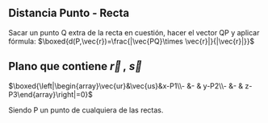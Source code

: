 
## Distancia Punto - Recta

Sacar un punto Q extra de la recta en cuestión, hacer el vector QP y aplicar fórmula: $\boxed{d(P,\vec{r})=\frac{|\vec{PQ}\times \vec{r}|}{|\vec{r}|}}$

## Plano que contiene $\vec{r}\, ,\; \vec{s}$

$\boxed{\left|\begin{array}\vec{ur}&\vec{us}&x-P1\\- &- & y-P2\\- &- & z-P3\end{array}\right|=0}$

Siendo P un punto de cualquiera de las rectas.